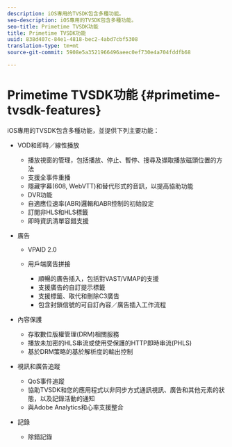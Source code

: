 ```yaml
---
description: iOS專用的TVSDK包含多種功能。
seo-description: iOS專用的TVSDK包含多種功能。
seo-title: Primetime TVSDK功能
title: Primetime TVSDK功能
uuid: 838d407c-84e1-4818-bec2-4abd7cbf5308
translation-type: tm+mt
source-git-commit: 5908e5a3521966496aeec0ef730e4a704fddfb68

---
```



# Primetime TVSDK功能 {#primetime-tvsdk-features}

iOS專用的TVSDK包含多種功能，並提供下列主要功能：

* VOD和即時／線性播放

   * 播放視窗的管理，包括播放、停止、暫停、搜尋及擷取播放磁頭位置的方法
   * 支援全事件重播
   * 隱藏字幕(608, WebVTT)和替代形式的音訊，以提高協助功能
   * DVR功能
   * 自適應位速率(ABR)邏輯和ABR控制的初始設定
   * 訂閱非HLS和HLS標籤
   * 即時資訊清單容錯支援

* 廣告

   * VPAID 2.0
   * 用戶端廣告拼接

      * 順暢的廣告插入，包括對VAST/VMAP的支援
      * 支援廣告的自訂提示標籤
      * 支援標籤、取代和刪除C3廣告
      * 包含封鎖信號的可自訂內容／廣告插入工作流程

* 內容保護

   * 存取數位版權管理(DRM)相關服務
   * 播放未加密的HLS串流或使用受保護的HTTP即時串流(PHLS)
   * 基於DRM策略的基於解析度的輸出控制

* 視訊和廣告追蹤

   * QoS事件追蹤
   * 協助TVSDK和您的應用程式以非同步方式通訊視訊、廣告和其他元素的狀態，以及記錄活動的通知
   * 與Adobe Analytics和心率支援整合

* 記錄

   * 除錯記錄

